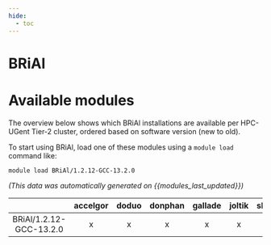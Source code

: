 ```yaml
---
hide:
  - toc
---
```


BRiAl
=====

# Available modules


The overview below shows which BRiAl installations are available per HPC-UGent Tier-2 cluster, ordered based on software version (new to old).

To start using BRiAl, load one of these modules using a `module load` command like:

```shell
module load BRiAl/1.2.12-GCC-13.2.0
```

*(This data was automatically generated on {{modules_last_updated}})*  

| |accelgor|doduo|donphan|gallade|joltik|shinx|skitty|
| :---: | :---: | :---: | :---: | :---: | :---: | :---: | :---: |
|BRiAl/1.2.12-GCC-13.2.0|x|x|x|x|x|x|x|
